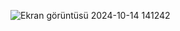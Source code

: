 ![Ekran görüntüsü 2024-10-14 141242](https://github.com/user-attachments/assets/82f0ca8c-2961-451a-93e5-c6c2d4327fc8)
